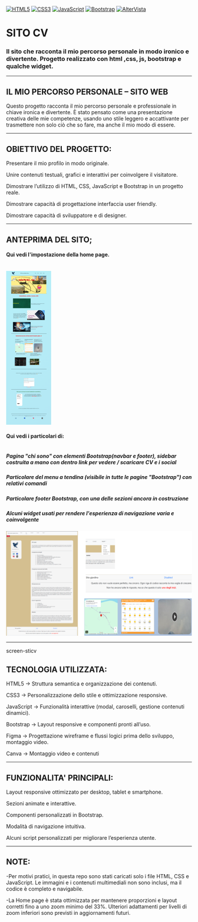 [![HTML5](https://img.shields.io/badge/HTML5-E34F26?logo=html5&logoColor=white&style=flat)](INFOhtml.md)
[![CSS3](https://img.shields.io/badge/CSS3-1572B6?logo=css3&logoColor=white&style=flat)](INFOcss.md)
[![JavaScript](https://img.shields.io/badge/JavaScript-F7DF1E?logo=javascript&logoColor=black&style=flat)](INFOjs.md)
[![Bootstrap](https://img.shields.io/badge/Bootstrap-7952B3?logo=bootstrap&logoColor=white&style=flat)](INFObootstrap.md)
[![AlterVista](https://img.shields.io/badge/Hosting-AlterVista-orange?style=flat)](INFOaltervista.md)

# SITO CV
### Il sito che racconta il mio percorso personale in modo ironico e divertente. Progetto realizzato con html ,css, js, bootstrap e qualche widget. <br/>

---

## IL MIO PERCORSO PERSONALE – SITO WEB

Questo progetto racconta il mio percorso personale e professionale in chiave ironica e divertente.
È stato pensato come una presentazione creativa delle mie competenze, usando uno stile leggero e accattivante per trasmettere non solo ciò che so fare, ma anche il mio modo di essere.

---

## OBIETTIVO DEL PROGETTO:

Presentare il mio profilo in modo originale.

Unire contenuti testuali, grafici e interattivi per coinvolgere il visitatore.

Dimostrare l’utilizzo di HTML, CSS, JavaScript e Bootstrap in un progetto reale.

Dimostrare capacità di progettazione interfaccia user friendly.

Dimostrare capacità di sviluppatore e di designer. <br>

---

## ANTEPRIMA DEL SITO;
#### Qui vedi l'impostazione della home page. <br><br>

![Homepage del sito](/img/home-full.png)

#### Qui vedi i particolari di: <br><br>
##### Pagina "chi  sono" con elementi Bootstrap(navbar e footer), sidebar costruita a mano con dentro link per vedere / scaricare CV e i social
##### Particolare del menu a tendina (visibile in tutte le pagine "Bootstrap") con relativi comandi
##### Particolare footer Bootstrap, con una delle sezioni ancora in costruzione
##### Alcuni widget usati per rendere l'esperienza di navigazione varia e coinvolgente
![Homepage del sito](/img/screen-sticv.png)

---
screen-sticv
## TECNOLOGIA UTILIZZATA:

HTML5 → Struttura semantica e organizzazione dei contenuti.

CSS3 → Personalizzazione dello stile e ottimizzazione responsive.

JavaScript → Funzionalità interattive (modal, caroselli, gestione contenuti dinamici).

Bootstrap → Layout responsive e componenti pronti all’uso.

Figma → Progettazione wireframe e flussi logici prima dello sviluppo, montaggio video.

Canva → Montaggio video e contenuti

---

## FUNZIONALITA' PRINCIPALI:

Layout responsive ottimizzato per desktop, tablet e smartphone.

Sezioni animate e interattive.

Componenti personalizzati in Bootstrap.

Modalità di navigazione intuitiva.

Alcuni script personalizzati per migliorare l’esperienza utente.

---


## NOTE:

-Per motivi pratici, in questa repo sono stati caricati solo i file HTML, CSS e JavaScript.
Le immagini e i contenuti multimediali non sono inclusi, ma il codice è completo e navigabile.

-La Home page è stata ottimizzata per mantenere proporzioni e layout corretti fino a uno zoom minimo del 33%.
Ulteriori adattamenti per livelli di zoom inferiori sono previsti in aggiornamenti futuri.

